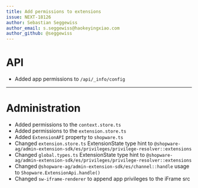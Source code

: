 ```yaml
---
title: Add permissions to extensions
issue: NEXT-18126
author: Sebastian Seggewiss
author_email: s.seggewiss@haokeyingxiao.com
author_github: @seggewiss
---
```

# API
* Added app permissions to `/api/_info/config`
___
# Administration
* Added permissions to the `context.store.ts`
* Added permissions to the `extension.store.ts`
* Added `ExtensionAPI` property to `shopware.ts`
* Changed `extension.store.ts` ExtensionState type hint to `@shopware-ag/admin-extension-sdk/es/privileges/privilege-resolver::extensions`
* Changed `global.types.ts` ExtensionState type hint to `@shopware-ag/admin-extension-sdk/es/privileges/privilege-resolver::extensions`
* Changed `@shopware-ag/admin-extension-sdk/es/channel::handle` usage to `Shopware.ExtensionApi.handle()`
* Changed `sw-iframe-renderer` to append app privileges to the iFrame src
